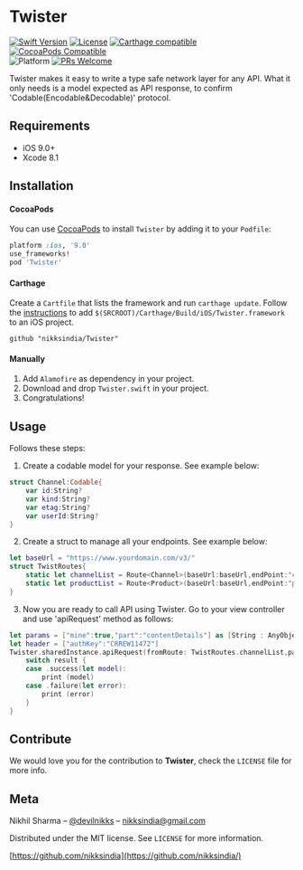 # Twister

[![Swift Version][swift-image]][swift-url]
[![License][license-image]][license-url]
[![Carthage compatible](https://img.shields.io/badge/Carthage-compatible-4BC51D.svg?style=flat)](https://github.com/Carthage/Carthage)
[![CocoaPods Compatible](https://img.shields.io/cocoapods/v/Twister.svg)](https://cocoapods.org/pods/Twister)  
![Platform](https://img.shields.io/cocoapods/p/Twister.svg?style=flat)
[![PRs Welcome](https://img.shields.io/badge/PRs-welcome-brightgreen.svg?style=flat-square)](http://makeapullrequest.com)

Twister makes it easy to write a type safe network layer for any API. What it only needs is a model expected as API response, to confirm 'Codable(Encodable&Decodable)' protocol.

## Requirements

- iOS 9.0+
- Xcode 8.1

## Installation

#### CocoaPods
You can use [CocoaPods](https://cocoapods.org/) to install `Twister` by adding it to your `Podfile`:

```ruby
platform :ios, '9.0'
use_frameworks!
pod 'Twister'
```

#### Carthage
Create a `Cartfile` that lists the framework and run `carthage update`. Follow the [instructions](https://github.com/Carthage/Carthage#if-youre-building-for-ios) to add `$(SRCROOT)/Carthage/Build/iOS/Twister.framework` to an iOS project.

```
github "nikksindia/Twister"
```

#### Manually
1. Add ```Alamofire``` as dependency in your project.
2. Download and drop ```Twister.swift``` in your project.  
3. Congratulations!  

## Usage

Follows these steps:

1. Create a codable model for your response. See example below:
```swift
struct Channel:Codable{
    var id:String?
    var kind:String?
    var etag:String?
    var userId:String?
}
```
2. Create a struct to manage all your endpoints. See example below:
```swift
let baseUrl = "https://www.yourdomain.com/v3/"
struct TwistRoutes{
    static let channelList = Route<Channel>(baseUrl:baseUrl,endPoint:"channels",methodType:.get)
    static let productList = Route<Product>(baseUrl:baseUrl,endPoint:"products",methodType:.post)
}
```
3. Now you are ready to call API using Twister. Go to your view controller and use 'apiRequest' method as follows:
```swift
let params = ["mine":true,"part":"contentDetails"] as [String : AnyObject]
let header = ["authKey":"CRREW11472"]
Twister.sharedInstance.apiRequest(fromRoute: TwistRoutes.channelList,params,header) { (result) in
    switch result {
    case .success(let model):
        print (model)
    case .failure(let error):
        print (error)
    }
}
```

## Contribute

We would love you for the contribution to **Twister**, check the ``LICENSE`` file for more info.

## Meta

Nikhil Sharma – [@devilnikks](https://twitter.com/devilnikks) – nikksindia@gmail.com

Distributed under the MIT license. See ``LICENSE`` for more information.

[https://github.com/nikksindia](https://github.com/nikksindia/)

[swift-image]:https://img.shields.io/badge/swift-4.1-orange.svg
[swift-url]: https://swift.org/
[license-image]: https://img.shields.io/badge/License-MIT-green.svg
[license-url]: https://github.com/nikksindia/Twister/License.md
[travis-image]: https://img.shields.io/travis/dbader/node-datadog-metrics/master.svg?style=flat-square
[travis-url]: https://travis-ci.org/dbader/node-datadog-metrics
[codebeat-image]: https://codebeat.co/badges/c19b47ea-2f9d-45df-8458-b2d952fe9dad
[codebeat-url]: https://codebeat.co/projects/github-com-vsouza-awesomeios-com
